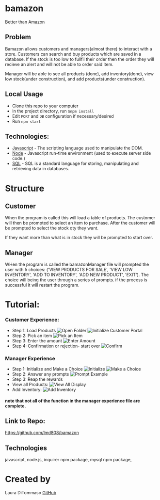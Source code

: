 # bamazon
Better than Amazon
## Problem
Bamazon allows customers and managers(almost there) to interact with a store. Customers can search and buy products which are saved in a database. If the stock is too low to fullfil their order then the order they will recieve an alert and will not be able to order said item. 

Manager will be able to see all products (done), add inventory(done), view low stock(under construction), and add products(under construction). 

## Local Usage
* Clone this repo to your computer
* In the project directory, run `$npm install`
* Edit `PORT` and `DB` configuration if necessary/desired 
* Run `npm start`

## Technologies: 
* [Javascript](https://www.javascript.com/) - The scripting language used to manipulate the DOM. 
* [Node](https://nodejs.org/en) - Javascript run-time environment (used to execute server side code.)
* [SQL](https://developer.mozilla.org/en-US/docs/Glossary/SQL) - SQL is a standard language for storing, manipulating and retrieving data in databases.

# Structure

## Customer
When the program is called this will load a table of products. 
The customer will then be prompted to select an item to purchase. 
After the customer will be prompted to select the stock qty they want. 

If they want more than what is in stock they will be prompted to start over. 
## Manager 
WHen the program is called the bamazonManager file will prompted the user with 5 choices: ('VIEW PRODUCTS FOR SALE', 'VIEW LOW INVENTORY', 'ADD TO INVENTORY', 'ADD NEW PRODUCT', 'EXIT'). The choice will being the user through a series of prompts. if the process is successful it will restart the program. 

# Tutorial: 

### Customer Experience:
* Step 1: Load Products
![Open Folder](https://github.com/lmd808/bamazon/blob/master/images/Screenshot%20(44).png)
![Initialize Customer Portal](https://github.com/lmd808/bamazon/blob/master/images/Screenshot%20(45).png)
* Step 2: Pick an item
![Pick an Item](https://github.com/lmd808/bamazon/blob/master/images/Screenshot%20(46).png) 
* Step 3: Enter the amount
![Enter Amount](https://github.com/lmd808/bamazon/blob/master/images/Screenshot%20(47).png)
* Step 4: Confirmation or rejection- start over 
![Confirm](https://github.com/lmd808/bamazon/blob/master/images/Screenshot%20(48).png)


### Manager Experience 
* Step 1: Initialize and Make a Choice
![Initialize](https://github.com/lmd808/bamazon/blob/master/images/Screenshot%20(52).png)
![Make a Choice](https://github.com/lmd808/bamazon/blob/master/images/Screenshot%20(53).png)
* Step 2: Answer any prompts 
![Prompt Example](https://github.com/lmd808/bamazon/blob/master/images/Screenshot%20(55).png)
* Step 3: Reap the rewards
* View all Products: 
![View All Display](https://github.com/lmd808/bamazon/blob/master/images/Screenshot%20(54).png)
* Add Inventory: 
![Add Inventory](https://github.com/lmd808/bamazon/blob/master/images/Screenshot%20(56).png)

#### note that not all of the function in the manager experience file are complete.  
## Link to Repo: 
https://github.com/lmd808/bamazon 

## Technologies 
javascript, node.js, inquirer npm package, mysql npm package,

# Created by 
Laura DiTommaso [GitHub](github.com/lmd808)



